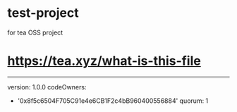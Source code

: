 # test-project
for tea OSS project

# https://tea.xyz/what-is-this-file
---
version: 1.0.0
codeOwners:
  - '0x8f5c6504F705C91e4e6CB1F2c4bB960400556884'
quorum: 1
